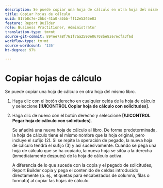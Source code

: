 ```yaml
---
description: Se puede copiar una hoja de cálculo en otra hoja del mismo libro.
title: Copiar hojas de cálculo
uuid: 817b8c7e-26bd-41a0-a5bb-ff12e5246e03
feature: Report Builder
role: Business Practitioner, Administrator
translation-type: tm+mt
source-git-commit: 894ee7a8f761f7aa2590e06708be82e7ecfa3f6d
workflow-type: tm+mt
source-wordcount: '136'
ht-degree: 97%

---
```



# Copiar hojas de cálculo

Se puede copiar una hoja de cálculo en otra hoja del mismo libro.

1. Haga clic con el botón derecho en cualquier celda de la hoja de cálculo y seleccione **[!UICONTROL Copiar hoja de cálculo con solicitudes]**.
1. Haga clic de nuevo con el botón derecho y seleccione **[!UICONTROL Pegar hoja de cálculo con solicitudes]**.

   Se añadirá una nueva hoja de cálculo al libro. De forma predeterminada, la hoja de cálculo tiene el mismo nombre que la hoja original, pero incluye el sufijo (2). Si se repite la operación de pegado, la nueva hoja de cálculo tendrá el sufijo (3) y así sucesivamente. Cuando se pega una hoja de cálculo que se ha copiado, la nueva hoja se sitúa a la derecha (inmediatamente después) de la hoja de cálculo activa.

   A diferencia de lo que sucede con la copia y el pegado de solicitudes, Report Builder copia y pega el contenido de celdas introducido directamente (p. ej., etiquetas para encabezados de columna, filas o formato) al copiar las hojas de cálculo.
